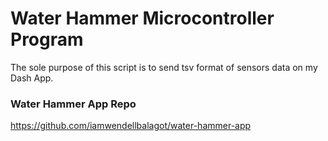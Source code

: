 # Water Hammer Microcontroller Program

The sole purpose of this script is to send tsv format of sensors data on my Dash App.

### Water Hammer App Repo
https://github.com/iamwendellbalagot/water-hammer-app
